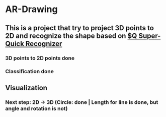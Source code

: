 # AR-Drawing
## This is a project that try to project 3D points to 2D and recognize the shape based on [$Q Super-Quick Recognizer](http://depts.washington.edu/madlab/proj/dollar/qdollar.html)
### 3D points to 2D points done
### Classification done
## Visualization
### Next step: 2D -> 3D (Circle: done | Length for line is done, but angle and rotation is not)
